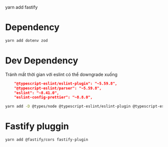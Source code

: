 yarn add fastify

# Dependency

```bash
yarn add dotenv zod
```

# Dev Dependency

Tránh mất thời gian với eslint có thể downgrade xuống

```json
    "@typescript-eslint/eslint-plugin": "~5.59.8",
    "@typescript-eslint/parser": "~5.59.8",
    "eslint": "~8.41.0",
    "eslint-config-prettier": "~8.8.0",
```

```bash
yarn add -D @types/node @typescript-eslint/eslint-plugin @typescript-eslint/parser eslint eslint-config-prettier eslint-plugin-prettier eslint-plugin-import eslint-plugin-unused-imports nodemon prettier ts-node tsc-alias tsconfig-paths typescript tsx
```

# Fastify pluggin

```bash
yarn add @fastify/cors fastify-plugin
```
